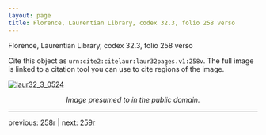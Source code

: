 ```yaml
---
layout: page
title: Florence, Laurentian Library, codex 32.3, folio 258 verso
---
```


Florence, Laurentian Library, codex 32.3, folio 258 verso

Cite this object as `urn:cite2:citelaur:laur32pages.v1:258v`.  The full image is linked to a citation tool you can use to cite regions of the image.

[![laur32_3_0524](http://www.homermultitext.org/iipsrv?IIIF=/project/homer/pyramidal/deepzoom/citelaur/laur32imgs/v1/laur32_3_0524.tif/full/800,/0/default.jpg)](http://www.homermultitext.org/ict2/?urn=urn:cite2:citelaur:laur32imgs.v1:laur32_3_0524) 

<p style="text-align: center; font-style: italic;">Image presumed to in the public domain.</p>

---

previous: [258r](../258r/) | next: [259r](../259r/)